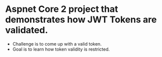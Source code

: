 ﻿# Aspnet Core 2 project that demonstrates how JWT Tokens are validated.

- Challenge is to come up with a valid token.
- Goal is to learn how token validity is restricted.